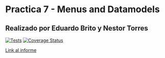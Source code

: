 # Practica 7 - Menus and Datamodels

## Realizado por Eduardo Brito y Nestor Torres

[![Tests](https://github.com/ULL-ESIT-INF-DSI-2021/ull-esit-inf-dsi-20-21-prct07-menu-datamodel-grupo-a/actions/workflows/node.js.yml/badge.svg)](https://github.com/ULL-ESIT-INF-DSI-2021/ull-esit-inf-dsi-20-21-prct07-menu-datamodel-grupo-a/actions/workflows/node.js.yml)
[![Coverage Status](https://coveralls.io/repos/github/ULL-ESIT-INF-DSI-2021/ull-esit-inf-dsi-20-21-prct07-menu-datamodel-grupo-a/badge.svg?branch=main)](https://coveralls.io/github/ULL-ESIT-INF-DSI-2021/ull-esit-inf-dsi-20-21-prct07-menu-datamodel-grupo-a?branch=main)

[Link al informe](https://ull-esit-inf-dsi-2021.github.io/ull-esit-inf-dsi-20-21-prct07-menu-datamodel-grupo-a/)
